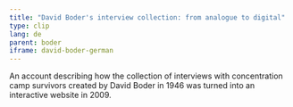 ```yaml
---
title: "David Boder's interview collection: from analogue to digital"
type: clip
lang: de
parent: boder
iframe: david-boder-german
---
```

An account describing how the collection of interviews with concentration camp survivors created by David Boder in 1946 was turned into an interactive website in 2009.


<!-- more -->
